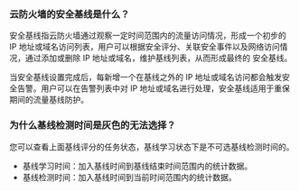 ### 云防火墙的安全基线是什么？
安全基线指云防火墙通过观察一定时间范围内的流量访问情况，形成一个初步的 IP 地址或域名访问列表，用户可以根据安全评分、关联安全事件以及网络访问情况，通过添加或删除 IP 地址或域名，维护基线列表，从而形成最终的 安全基线。

当安全基线设置完成后，每新增一个在基线之外的 IP 地址或域名访问都会触发安全告警。用户可以在告警列表中对 IP 地址或域名进行处理，安全基线适用于重保期间的流量基线防护。

### 为什么基线检测时间是灰色的无法选择？
您可以查看上面基线评分的任务状态，基线学习状态下是不可选基线检测时间的。
- 基线学习时间：加入基线时间到基线结束时间范围内的统计数据。
- 基线检测时间：加入基线时间到当前时间范围内的统计数据。
